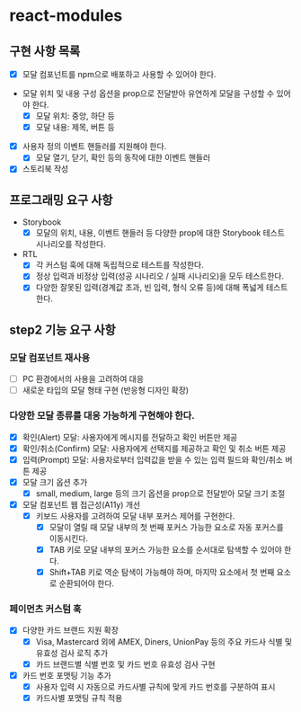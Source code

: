 # react-modules

## 구현 사항 목록

- [x] 모달 컴포넌트를 npm으로 배포하고 사용할 수 있어야 한다.
- 모달 위치 및 내용 구성 옵션을 prop으로 전달받아 유연하게 모달을 구성할 수 있어야 한다.
  - [x] 모달 위치: 중앙, 하단 등
  - [x] 모달 내용: 제목, 버튼 등
- [x] 사용자 정의 이벤트 핸들러를 지원해야 한다.
  - [x] 모달 열기, 닫기, 확인 등의 동작에 대한 이벤트 핸들러
- [x] 스토리북 작성

## 프로그래밍 요구 사항

- Storybook
  - [x] 모달의 위치, 내용, 이벤트 핸들러 등 다양한 prop에 대한 Storybook 테스트 시나리오를 작성한다.
- RTL
  - [x] 각 커스텀 훅에 대해 독립적으로 테스트를 작성한다.
  - [x] 정상 입력과 비정상 입력(성공 시나리오 / 실패 시나리오)을 모두 테스트한다.
  - [x] 다양한 잘못된 입력(경계값 초과, 빈 입력, 형식 오류 등)에 대해 폭넓게 테스트한다.

## step2 기능 요구 사항

### 모달 컴포넌트 재사용

- [ ] PC 환경에서의 사용을 고려하여 대응
- [ ] 새로운 타입의 모달 형태 구현 (반응형 디자인 확장)

### 다양한 모달 종류를 대응 가능하게 구현해야 한다.

- [x] 확인(Alert) 모달: 사용자에게 메시지를 전달하고 확인 버튼만 제공
- [x] 확인/취소(Confirm) 모달: 사용자에게 선택지를 제공하고 확인 및 취소 버튼 제공
- [x] 입력(Prompt) 모달: 사용자로부터 입력값을 받을 수 있는 입력 필드와 확인/취소 버튼 제공
- [x] 모달 크기 옵션 추가
  - [x] small, medium, large 등의 크기 옵션을 prop으로 전달받아 모달 크기 조절
- [x] 모달 컴포넌트 웹 접근성(A11y) 개선
  - [x] 키보드 사용자를 고려하여 모달 내부 포커스 제어를 구현한다.
    - [x] 모달이 열릴 때 모달 내부의 첫 번째 포커스 가능한 요소로 자동 포커스를 이동시킨다.
    - [x] TAB 키로 모달 내부의 포커스 가능한 요소를 순서대로 탐색할 수 있어야 한다.
    - [x] Shift+TAB 키로 역순 탐색이 가능해야 하며, 마지막 요소에서 첫 번째 요소로 순환되어야 한다.

### 페이먼츠 커스텀 훅

- [x] 다양한 카드 브랜드 지원 확장
  - [x] Visa, Mastercard 외에 AMEX, Diners, UnionPay 등의 주요 카드사 식별 및 유효성 검사 로직 추가
  - [x] 카드 브랜드별 식별 번호 및 카드 번호 유효성 검사 구현
- [x] 카드 번호 포맷팅 기능 추가
  - [x] 사용자 입력 시 자동으로 카드사별 규칙에 맞게 카드 번호를 구분하여 표시
  - [x] 카드사별 포맷팅 규칙 적용
